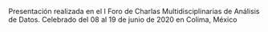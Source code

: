 

Presentación realizada en el I Foro de Charlas Multidisciplinarias de Análisis de Datos. 
Celebrado del 08 al 19 de junio de 2020 en Colima, México 